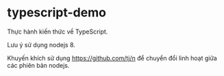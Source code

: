 # typescript-demo
Thực hành kiến thức về TypeScript.

Lưu ý sử dụng nodejs 8.

Khuyến khích sử dụng https://github.com/tj/n để chuyển đổi linh hoạt giữa các phiên bản nodejs.
